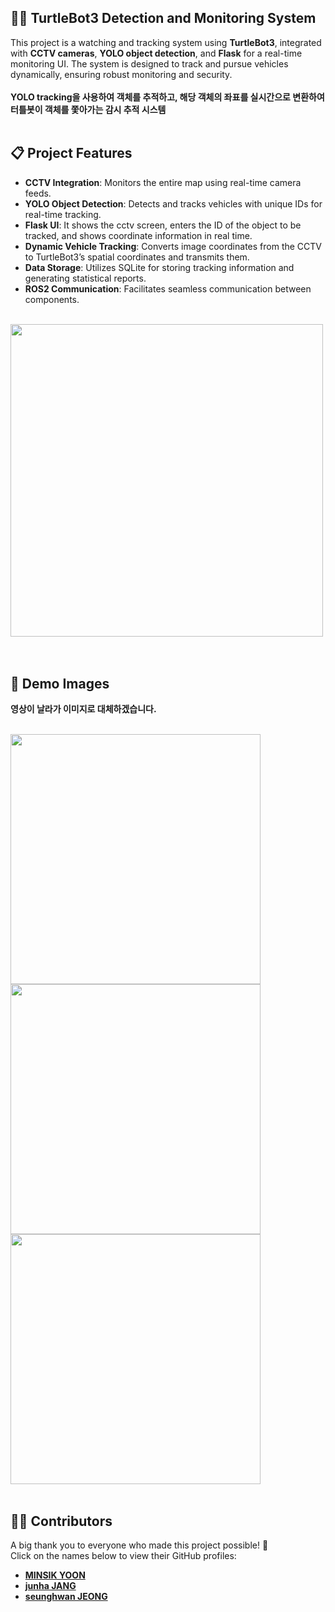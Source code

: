 ## 🕵️‍♂️ TurtleBot3 Detection and Monitoring System

This project is a watching and tracking system using **TurtleBot3**, integrated with **CCTV cameras**, **YOLO object detection**, and **Flask** for a real-time monitoring UI. The system is designed to track and pursue vehicles dynamically, ensuring robust monitoring and security.
<br><br>**YOLO tracking을 사용하여 객체를 추적하고, 해당 객체의 좌표를 실시간으로 변환하여 터틀봇이 객체를 쫓아가는 감시 추적 시스템**
<br>
<br>

## 📋 Project Features

- **CCTV Integration**: Monitors the entire map using real-time camera feeds.
- **YOLO Object Detection**: Detects and tracks vehicles with unique IDs for real-time tracking.
- **Flask UI**: It shows the cctv screen, enters the ID of the object to be tracked, and shows coordinate information in real time.
- **Dynamic Vehicle Tracking**: Converts image coordinates from the CCTV to TurtleBot3’s spatial coordinates and transmits them.
- **Data Storage**: Utilizes SQLite for storing tracking information and generating statistical reports.
- **ROS2 Communication**: Facilitates seamless communication between components.
<br>
<img src="https://github.com/user-attachments/assets/b70bba41-a1e2-4246-9b6e-66055ad5addf" width=500>
<br>
<br>
<br>

## 📸 Demo Images

**영상이 날라가 이미지로 대체하겠습니다.**

<br>
<img src="https://github.com/user-attachments/assets/fa549a65-30f4-4165-b9bf-d1e2dea68991" width=400>
<br>
<img src="https://github.com/user-attachments/assets/5c283aa6-03ca-4b61-b7a2-c3d1545fa7c3" width=400>
<br>
<img src="https://github.com/user-attachments/assets/ca9bc561-a86a-49b0-9efb-aab081b11618" width=400>

<br>
<br>

## 👨‍💻 Contributors
A big thank you to everyone who made this project possible! 🎉  
Click on the names below to view their GitHub profiles:

- [**MINSIK YOON**](https://github.com/yms0606)   
- [**junha JANG**](https://github.com/zzangzzun)  
- [**seunghwan JEONG**](https://github.com/JSeungHwan)

